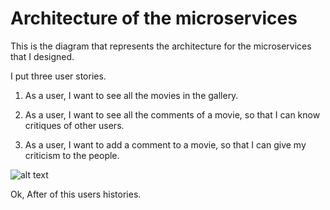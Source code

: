 # Architecture of the microservices

This is the diagram that represents the architecture for the microservices that I designed.

I put three user stories.

1. As a user, I want to see all the movies in the gallery.

2. As a user, I want to see all the comments of a movie, so that I can know critiques of other users.

3. As a user, I want to add a comment to a movie, so that I can give my criticism to the people.

![alt text](https://www.dropbox.com/s/p8bzdssqik2tw9m/microservice-cinema-architecture.png?dl=1 "Microservices Architecture")

Ok, After of this users histories.